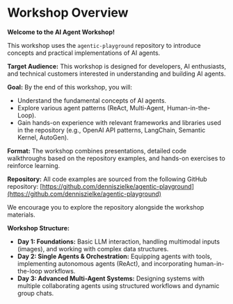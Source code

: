 # Workshop Overview

**Welcome to the AI Agent Workshop!**

This workshop uses the `agentic-playground` repository to introduce concepts and practical implementations of AI agents.

**Target Audience:**
This workshop is designed for developers, AI enthusiasts, and technical customers interested in understanding and building AI agents.

**Goal:**
By the end of this workshop, you will:
*   Understand the fundamental concepts of AI agents.
*   Explore various agent patterns (ReAct, Multi-Agent, Human-in-the-Loop).
*   Gain hands-on experience with relevant frameworks and libraries used in the repository (e.g., OpenAI API patterns, LangChain, Semantic Kernel, AutoGen).

**Format:**
The workshop combines presentations, detailed code walkthroughs based on the repository examples, and hands-on exercises to reinforce learning.

**Repository:**
All code examples are sourced from the following GitHub repository:
[https://github.com/denniszielke/agentic-playground](https://github.com/denniszielke/agentic-playground)

We encourage you to explore the repository alongside the workshop materials.

**Workshop Structure:**

*   **Day 1: Foundations:** Basic LLM interaction, handling multimodal inputs (images), and working with complex data structures.
*   **Day 2: Single Agents & Orchestration:** Equipping agents with tools, implementing autonomous agents (ReAct), and incorporating human-in-the-loop workflows.
*   **Day 3: Advanced Multi-Agent Systems:** Designing systems with multiple collaborating agents using structured workflows and dynamic group chats.

